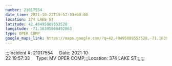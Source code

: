 ```yaml
---
number: 21017554
date_time: 2021-10-22T19:57:33+00:00
location: 374 LAKE ST
latitude: 42.40495089553528
longitude: -71.16395060492863
type: OPER COMP
google_maps_link: https://maps.google.com/?q=42.40495089553528,-71.16395060492863
---
```


;;;Incident #: 21017554     Date: 2021‐10‐22 19:57:33     Type: MV OPER COMP;;;Location: 374 LAKE ST;;;;;;
